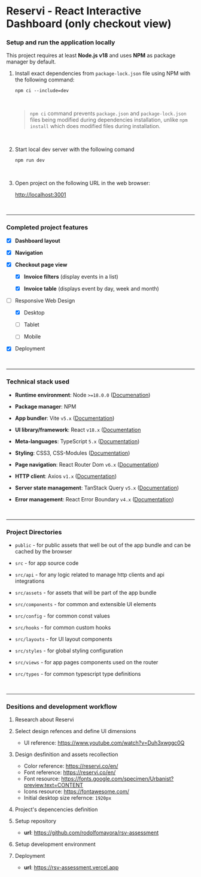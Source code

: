 # Reservi - React Interactive Dashboard (only checkout view)

### Setup and run the application locally

This project requires at least **Node.js v18** and uses **NPM** as package manager by default.

1. Install exact dependencies from `package-lock.json` file using NPM with the following command:
	
    `npm ci --include=dev` 
    
    <br />
    
    > `npm ci` command prevents `package.json` and `package-lock.json` files being modified during dependencies installation, unlike `npm install` which does modified files during installation.
	
<br />

2. Start local dev server with the following comand

    `npm run dev`

<br />

3. Open project on the following URL in the web browser:

    [http://localhost:3001](http://localhost:3001)


<br />


---

### Completed project features
- [x] **Dashboard layout**

- [x] **Navigation**

- [x] **Checkout page view**

	- [x] **Invoice filters** (display events in a list)

	- [x] **Invoice table** (displays event by day, week and month)

- [ ] Responsive Web Design

	- [x] Desktop

	- [ ] Tablet

	- [ ] Mobile

- [x] Deployment

<br />

---

### Technical stack used

- **Runtime environment**: Node `>=18.0.0` ([Documenation](https://nodejs.org/en))

- **Package manager**: NPM

- **App bundler**: Vite `v5.x` ([Documentation](https://vitejs.dev/))

- **UI library/framework**: React `v18.x` ([Documentation](https://react.dev/)

- **Meta-languages**: TypeScript `5.x` ([Documentation](https://react-typescript-cheatsheet.netlify.app/))

- **Styling**: CSS3, CSS-Modules ([Documentation](https://github.com/css-modules/css-modules))

- **Page navigation**: React Router Dom `v6.x` ([Documentation](https://reactrouter.com/en/main/start/overview))

- **HTTP client**: Axios `v1.x` ([Documentation](https://axios-http.com/))

- **Server state management**: TanStack Query `v5.x` ([Documentation](https://tanstack.com/query/latest/docs/framework/react/overview))

- **Error management**: React Error Boundary `v4.x` ([Documentation](https://www.npmjs.com/package/react-error-boundary))

<br />

---

### Project Directories
- `public` - for public assets that well be out of the app bundle and can be cached by the browser

- `src` - for app source code

- `src/api` - for any logic related to manage http clients and api integrations

- `src/assets` - for assets that will be part of the app bundle

- `src/components` - for common and extensible UI elements

- `src/config` - for common const values

- `src/hooks` - for common custom hooks

- `src/layouts` - for UI layout components

- `src/styles` - for global styling configuration

- `src/views` - for app pages components used on the router

- `src/types` - for common typescript type definitions

<br />

---

### Desitions and development workflow

1. Research about Reservi

2. Select design refences and define UI dimensions
    - UI reference: https://www.youtube.com/watch?v=Duh3xwggc0Q

3. Design desfinition and assets recollection  
    - Color reference: https://reservi.co/en/
    - Font reference: https://reservi.co/en/
    - Font resource: https://fonts.google.com/specimen/Urbanist?preview.text=CONTENT
    - Icons resource: https://fontawesome.com/
    - Initial desktop size refernce: `1920px`

2. Project's depencencies definition
3. Setup repository
    - **url**: https://github.com/rodolfomayora/rsv-assessment
4. Setup development environment
5. Deployment
    - **url**: https://rsv-assessment.vercel.app

